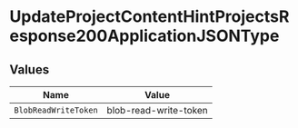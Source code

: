 # UpdateProjectContentHintProjectsResponse200ApplicationJSONType


## Values

| Name                  | Value                 |
| --------------------- | --------------------- |
| `BlobReadWriteToken`  | blob-read-write-token |